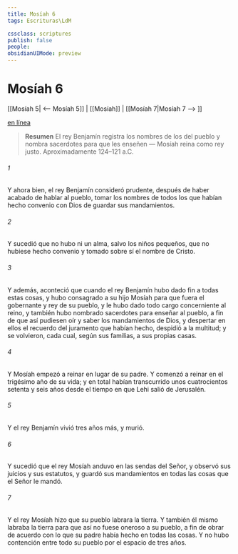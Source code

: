 ```yaml
---
title: Mosíah 6
tags: Escrituras\LdM

cssclass: scriptures
publish: false
people:
obsidianUIMode: preview
---
```


# Mosíah 6
[[Mosíah 5| <-- Mosíah 5]] | [[Mosíah]] | [[Mosíah 7|Mosíah 7 --> ]]

[en línea](https://churchofjesuschrist.org/study/scriptures/bofm/mosiah/6?lang=spa)

> __Resumen__
El rey Benjamín registra los nombres de los del pueblo y nombra sacerdotes para que les enseñen — Mosíah reina como rey justo. Aproximadamente 124–121 a.C.

###### 1 
Y ahora bien, el rey Benjamín consideró prudente, después de haber acabado de hablar al pueblo, tomar los nombres de todos los que habían hecho convenio con Dios de guardar sus mandamientos.

###### 2 
Y sucedió que no hubo ni un alma, salvo los niños pequeños, que no hubiese hecho convenio y tomado sobre sí el nombre de Cristo.

###### 3 
Y además, aconteció que cuando el rey Benjamín hubo dado fin a todas estas cosas, y hubo consagrado a su hijo Mosíah para que fuera el gobernante y rey de su pueblo, y le hubo dado todo cargo concerniente al reino, y también hubo nombrado sacerdotes para enseñar al pueblo, a fin de que así pudiesen oír y saber los mandamientos de Dios, y despertar en ellos el recuerdo del juramento que habían hecho, despidió a la multitud; y se volvieron, cada cual, según sus familias, a sus propias casas.

###### 4 
Y Mosíah empezó a reinar en lugar de su padre. Y comenzó a reinar en el trigésimo año de su vida; y en total habían transcurrido unos cuatrocientos setenta y seis años desde el tiempo en que Lehi salió de Jerusalén.

###### 5 
Y el rey Benjamín vivió tres años más, y murió.

###### 6 
Y sucedió que el rey Mosíah anduvo en las sendas del Señor, y observó sus juicios y sus estatutos, y guardó sus mandamientos en todas las cosas que el Señor le mandó.

###### 7 
Y el rey Mosíah hizo que su pueblo labrara la tierra. Y también él mismo labraba la tierra para que así no fuese oneroso a su pueblo, a fin de obrar de acuerdo con lo que su padre había hecho en todas las cosas. Y no hubo contención entre todo su pueblo por el espacio de tres años.

